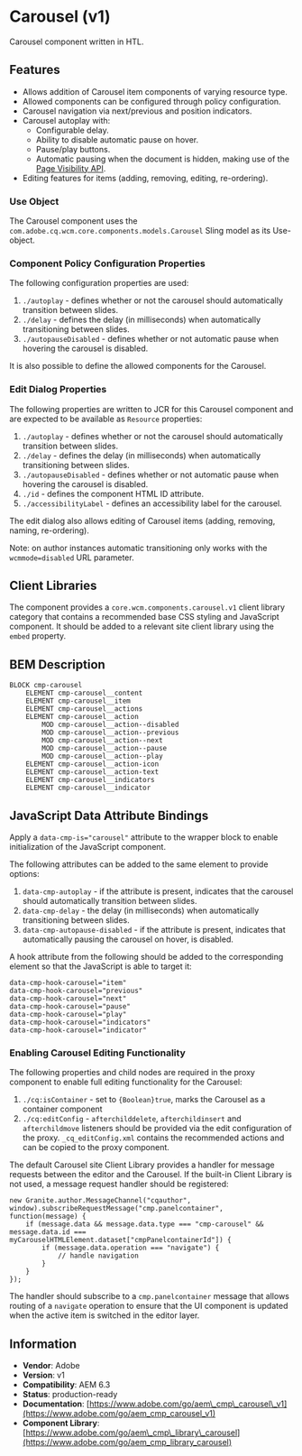 <!--
Copyright 2018 Adobe

Licensed under the Apache License, Version 2.0 (the "License");
you may not use this file except in compliance with the License.
You may obtain a copy of the License at

    http://www.apache.org/licenses/LICENSE-2.0

Unless required by applicable law or agreed to in writing, software
distributed under the License is distributed on an "AS IS" BASIS,
WITHOUT WARRANTIES OR CONDITIONS OF ANY KIND, either express or implied.
See the License for the specific language governing permissions and
limitations under the License.
-->
Carousel (v1)
====
Carousel component written in HTL.

## Features

* Allows addition of Carousel item components of varying resource type.
* Allowed components can be configured through policy configuration.
* Carousel navigation via next/previous and position indicators.
* Carousel autoplay with: 
  * Configurable delay.
  * Ability to disable automatic pause on hover.
  * Pause/play buttons.
  * Automatic pausing when the document is hidden, making use of the [Page Visibility API](https://developer.mozilla.org/en-US/docs/Web/API/Page_Visibility_API).
* Editing features for items (adding, removing, editing, re-ordering).

### Use Object
The Carousel component uses the `com.adobe.cq.wcm.core.components.models.Carousel` Sling model as its Use-object.

### Component Policy Configuration Properties
The following configuration properties are used:

1. `./autoplay` - defines whether or not the carousel should automatically transition between slides.
2. `./delay` - defines the delay (in milliseconds) when automatically transitioning between slides.
3. `./autopauseDisabled` - defines whether or not automatic pause when hovering the carousel is disabled.

It is also possible to define the allowed components for the Carousel.

### Edit Dialog Properties
The following properties are written to JCR for this Carousel component and are expected to be available as `Resource` properties:

1. `./autoplay` - defines whether or not the carousel should automatically transition between slides.
2. `./delay` - defines the delay (in milliseconds) when automatically transitioning between slides.
3. `./autopauseDisabled` - defines whether or not automatic pause when hovering the carousel is disabled.
4. `./id` - defines the component HTML ID attribute.
5. `./accessibilityLabel` - defines an accessibility label for the carousel.

The edit dialog also allows editing of Carousel items (adding, removing, naming, re-ordering).

Note: on author instances automatic transitioning only works with the `wcmmode=disabled` URL parameter.

## Client Libraries
The component provides a `core.wcm.components.carousel.v1` client library category that contains a recommended base
CSS styling and JavaScript component. It should be added to a relevant site client library using the `embed` property.

## BEM Description
```
BLOCK cmp-carousel
    ELEMENT cmp-carousel__content
    ELEMENT cmp-carousel__item
    ELEMENT cmp-carousel__actions
    ELEMENT cmp-carousel__action
        MOD cmp-carousel__action--disabled
        MOD cmp-carousel__action--previous
        MOD cmp-carousel__action--next
        MOD cmp-carousel__action--pause
        MOD cmp-carousel__action--play
    ELEMENT cmp-carousel__action-icon
    ELEMENT cmp-carousel__action-text
    ELEMENT cmp-carousel__indicators
    ELEMENT cmp-carousel__indicator
```

## JavaScript Data Attribute Bindings
Apply a `data-cmp-is="carousel"` attribute to the wrapper block to enable initialization of the JavaScript component.

The following attributes can be added to the same element to provide options:

1. `data-cmp-autoplay` - if the attribute is present, indicates that the carousel should automatically transition between slides.
2. `data-cmp-delay` - the delay (in milliseconds) when automatically transitioning between slides.
3. `data-cmp-autopause-disabled` - if the attribute is present, indicates that automatically pausing the carousel on hover, is disabled. 

A hook attribute from the following should be added to the corresponding element so that the JavaScript is able to target it:

```
data-cmp-hook-carousel="item"
data-cmp-hook-carousel="previous"
data-cmp-hook-carousel="next"
data-cmp-hook-carousel="pause"
data-cmp-hook-carousel="play"
data-cmp-hook-carousel="indicators"
data-cmp-hook-carousel="indicator"
```

### Enabling Carousel Editing Functionality
The following properties and child nodes are required in the proxy component to enable full editing functionality for the Carousel:

1. `./cq:isContainer` - set to `{Boolean}true`, marks the Carousel as a container component
2. `./cq:editConfig` - `afterchilddelete`, `afterchildinsert` and `afterchildmove` listeners should be provided via
the edit configuration of the proxy. `_cq_editConfig.xml` contains the recommended actions and can be copied to the proxy component.

The default Carousel site Client Library provides a handler for message requests between the editor and the Carousel.
If the built-in Client Library is not used, a message request handler should be registered:
```
new Granite.author.MessageChannel("cqauthor", window).subscribeRequestMessage("cmp.panelcontainer", function(message) {
    if (message.data && message.data.type === "cmp-carousel" && message.data.id === myCarouselHTMLElement.dataset["cmpPanelcontainerId"]) {
        if (message.data.operation === "navigate") {
            // handle navigation
        }
    }
});
```

The handler should subscribe to a `cmp.panelcontainer` message that allows routing of a `navigate` operation to ensure
that the UI component is updated when the active item is switched in the editor layer.

## Information
* **Vendor**: Adobe
* **Version**: v1
* **Compatibility**: AEM 6.3
* **Status**: production-ready
* **Documentation**: [https://www.adobe.com/go/aem\_cmp\_carousel\_v1](https://www.adobe.com/go/aem_cmp_carousel_v1)
* **Component Library**: [https://www.adobe.com/go/aem\_cmp\_library\_carousel](https://www.adobe.com/go/aem_cmp_library_carousel)
